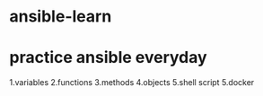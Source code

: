 # ansible-learn
# practice ansible everyday
1.variables
2.functions
3.methods
4.objects
5.shell script
5.docker 


